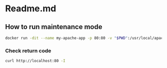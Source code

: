 # Readme.md

## How to run maintenance mode

```sh
docker run -dit --name my-apache-app -p 80:80 -v "$PWD":/usr/local/apache2/htdocs/ -v "$PWD/conf/httpd.conf":/usr/local/apache2/conf/httpd.conf httpd:alpine3.15
```

### Check return code

```sh
curl http://localhost:80 -I
```
